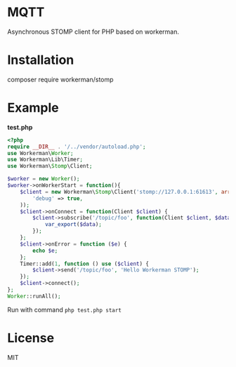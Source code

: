 # MQTT
Asynchronous STOMP client for PHP based on workerman.

# Installation
composer require workerman/stomp

# Example
**test.php**
```php
<?php
require __DIR__ . '/../vendor/autoload.php';
use Workerman\Worker;
use Workerman\Lib\Timer;
use Workerman\Stomp\Client;

$worker = new Worker();
$worker->onWorkerStart = function(){
    $client = new Workerman\Stomp\Client('stomp://127.0.0.1:61613', array(
        'debug' => true,
    ));
    $client->onConnect = function(Client $client) {
        $client->subscribe('/topic/foo', function(Client $client, $data) {
            var_export($data);
        });
    };
    $client->onError = function ($e) {
        echo $e;
    };
    Timer::add(1, function () use ($client) {
        $client->send('/topic/foo', 'Hello Workerman STOMP');
    });
    $client->connect();
};
Worker::runAll();
```
Run with command ```php test.php start```


# License

MIT






